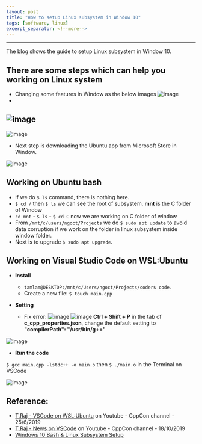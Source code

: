 ```yaml
---
layout: post
title: "How to setup Linux subsystem in Window 10"
tags: [software, linux]
excerpt_separator: <!--more-->
---
```


---
The blog shows the guide to setup Linux subsystem in Window 10.
<!--more-->

## There are some steps which can help you working on Linux system
- Changing some features in Window as the below images
![image](/assets/linux/LinuxSubsystem2.png)
-
![image](/assets/linux/LinuxSubsystem3.png)
- 
![image](/assets/linux/LinuxSubsystem4.png)
- Next step is downloading the Ubuntu app from Microsoft Store in Window. 

![image](/assets/linux/LinuxSubsystem5.png)

## Working on Ubuntu bash
- If we do `$ ls` command, there is nothing here.
- `$ cd /` then `$ ls` we can see the root of subsystem. __mnt__ is the C folder of Window
- `cd mnt` - `$ ls` - `$ cd C` now we are working on C folder of window
- From `/mnt/c/users/ngoct/Projects` we do `$ sudo apt update` to avoid data corruption if we work on the folder in linux subsystem inside window folder.
- Next is to upgrade `$ sudo apt upgrade`.

## Working on Visual Studio Code on WSL:Ubuntu
- **Install**

  - `tamlam@DESKTOP:/mnt/c/Users/ngoct/Projects/coder$ code.`
  - Create a new file: `$ touch main.cpp`

- **Setting**
  - Fix error:
  ![image](/assets/linux/vs_error1.png)
  ![image](/assets/linux/vs_error2.png)
__Ctrl + Shift + P__ in the tab of __c_cpp_properties.json__, change the default setting to __"compilerPath": "/usr/bin/g++"__

![image](/assets/linux/vscode4.png)

- **Run the code** 

`$ gcc main.cpp -lstdc++ -o main.o` then 
`$ ./main.o` in the Terminal on VSCode
  
![image](/assets/linux/vscode5.png)

## Reference:
- [T.Raj - VSCode on WSL:Ubuntu](https://www.youtube.com/watch?v=TC10i_U4qCo&feature=youtu.be) on Youtube - CppCon channel - 25/6/2019
- [T.Raj - News on VSCode](https://www.youtube.com/watch?v=TC10i_U4qCo&feature=youtu.be) on Youtube - CppCon channel - 18/10/2019
- [Windows 10 Bash & Linux Subsystem Setup](https://www.youtube.com/watch?v=Cvrqmq9A3tA)
